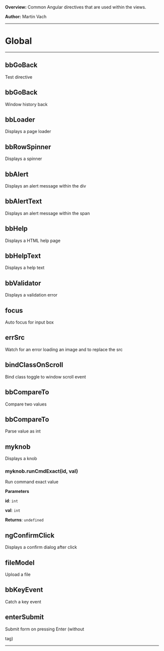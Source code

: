 **Overview:** Common Angular directives that are used within the views.



**Author:** Martin Vach




* * *

# Global





* * *

## bbGoBack
Test directive


## bbGoBack
Window history back


## bbLoader
Displays a page loader


## bbRowSpinner
Displays a spinner


## bbAlert
Displays an alert message within the div


## bbAlertText
Displays an alert message within the span


## bbHelp
Displays a HTML help page


## bbHelpText
Displays a help text


## bbValidator
Displays a validation error


## focus
Auto focus for input box


## errSrc
Watch for an error loading an image and to replace the src


## bindClassOnScroll
Bind class toggle to window scroll event


## bbCompareTo
Compare two values


## bbCompareTo
Parse value as int


## myknob
Displays a knob

### myknob.runCmdExact(id, val) 

Run command exact value

**Parameters**

**id**: `int`

**val**: `int`

**Returns**: `undefined`


## ngConfirmClick
Displays a confirm dialog after click


## fileModel
Upload a file


## bbKeyEvent
Catch a key event


## enterSubmit
Submit form on pressing Enter (without <form> tag)



* * *
